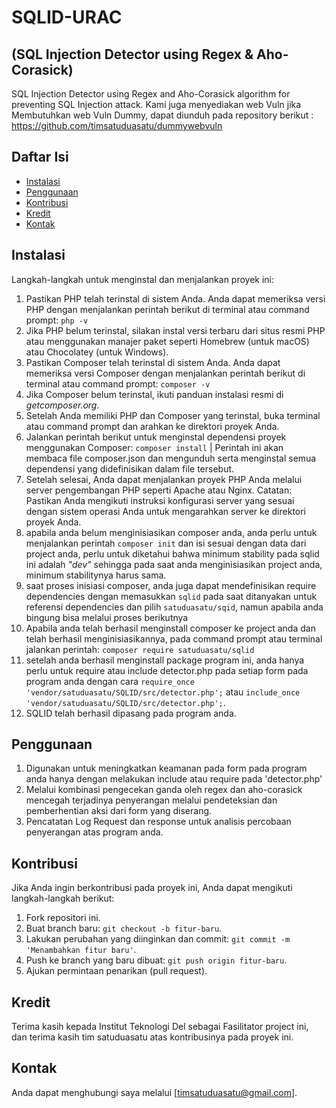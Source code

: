 # SQLID-URAC 
## (SQL Injection Detector using Regex & Aho-Corasick)
SQL Injection Detector using Regex and Aho-Corasick algorithm for preventing SQL Injection attack.
Kami juga menyediakan web Vuln jika Membutuhkan web Vuln Dummy, dapat diunduh pada repository berikut : https://github.com/timsatuduasatu/dummywebvuln 
## Daftar Isi

- [Instalasi](#instalasi)
- [Penggunaan](#penggunaan)
- [Kontribusi](#kontribusi)
- [Kredit](#kredit)
- [Kontak](#kontak)

## Instalasi

Langkah-langkah untuk menginstal dan menjalankan proyek ini:

1.  Pastikan PHP telah terinstal di sistem Anda. Anda dapat memeriksa versi PHP dengan menjalankan perintah berikut di terminal atau command prompt: `php -v`
2.  Jika PHP belum terinstal, silakan instal versi terbaru dari situs resmi PHP atau menggunakan manajer paket seperti Homebrew (untuk macOS) atau Chocolatey (untuk Windows).
3.  Pastikan Composer telah terinstal di sistem Anda. Anda dapat memeriksa versi Composer dengan menjalankan perintah berikut di terminal atau command prompt: `composer -v`
4.  Jika Composer belum terinstal, ikuti panduan instalasi resmi di *getcomposer.org*.
5.  Setelah Anda memiliki PHP dan Composer yang terinstal, buka terminal atau command prompt dan arahkan ke direktori proyek Anda.
6.  Jalankan perintah berikut untuk menginstal dependensi proyek menggunakan Composer: `composer install` | Perintah ini akan membaca file composer.json dan mengunduh serta menginstal semua dependensi yang didefinisikan dalam file tersebut.
7.  Setelah selesai, Anda dapat menjalankan proyek PHP Anda melalui server pengembangan PHP seperti Apache atau Nginx. Catatan: Pastikan Anda mengikuti instruksi konfigurasi server yang sesuai dengan sistem operasi Anda untuk mengarahkan server ke direktori proyek Anda.
8.  apabila anda belum menginisiasikan composer anda, anda perlu untuk menjalankan perintah `composer init` dan isi sesuai dengan data dari project anda, perlu untuk diketahui bahwa minimum stability pada sqlid ini adalah *"dev"* sehingga pada saat anda menginisiasikan project anda, minimum stabilitynya harus sama. 
9.  saat proses inisiasi composer, anda juga dapat mendefinisikan require dependencies dengan memasukkan `sqlid` pada saat ditanyakan untuk referensi dependencies dan pilih `satuduasatu/sqid`, namun apabila anda bingung bisa melalui proses berikutnya
10.  Apabila anda telah berhasil menginstall composer ke project anda dan telah berhasil menginisiasikannya, pada command prompt atau terminal jalankan perintah: `composer require satuduasatu/sqlid`
11.  setelah anda berhasil menginstall package program ini, anda hanya perlu untuk require atau include detector.php pada setiap form pada program anda dengan cara `require_once 'vendor/satuduasatu/SQLID/src/detector.php';` atau `include_once 'vendor/satuduasatu/SQLID/src/detector.php';`.
12. SQLID telah berhasil dipasang pada program anda.

## Penggunaan

1. Digunakan untuk meningkatkan keamanan pada form pada program anda hanya dengan melakukan include atau require pada 'detector.php'
2. Melalui kombinasi pengecekan ganda oleh regex dan aho-corasick mencegah terjadinya penyerangan melalui pendeteksian dan pemberhentian aksi dari form yang diserang.
3. Pencatatan Log Request dan response untuk analisis percobaan penyerangan atas program anda.

## Kontribusi

Jika Anda ingin berkontribusi pada proyek ini, Anda dapat mengikuti langkah-langkah berikut:

1. Fork repositori ini.
2. Buat branch baru: `git checkout -b fitur-baru`.
3. Lakukan perubahan yang diinginkan dan commit: `git commit -m 'Menambahkan fitur baru'`.
4. Push ke branch yang baru dibuat: `git push origin fitur-baru`.
5. Ajukan permintaan penarikan (pull request).

## Kredit

Terima kasih kepada Institut Teknologi Del sebagai Fasilitator project ini, dan terima kasih tim satuduasatu atas kontribusinya pada proyek ini.

## Kontak

Anda dapat menghubungi saya melalui [timsatuduasatu@gmail.com].


